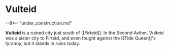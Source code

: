 # Vulteid

--8<-- "under_construction.md"

**Vulteid** is a ruined city just south of [[Firteid]]. In the Second Avihm, Vulteid was a sister city to Firteid, and even fought against the [[Tide Queen]]'s tyranny, but it stands in ruins today.

